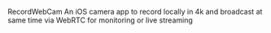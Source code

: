 RecordWebCam
An iOS camera app to record locally in 4k and broadcast at same time via WebRTC for monitoring or live streaming
